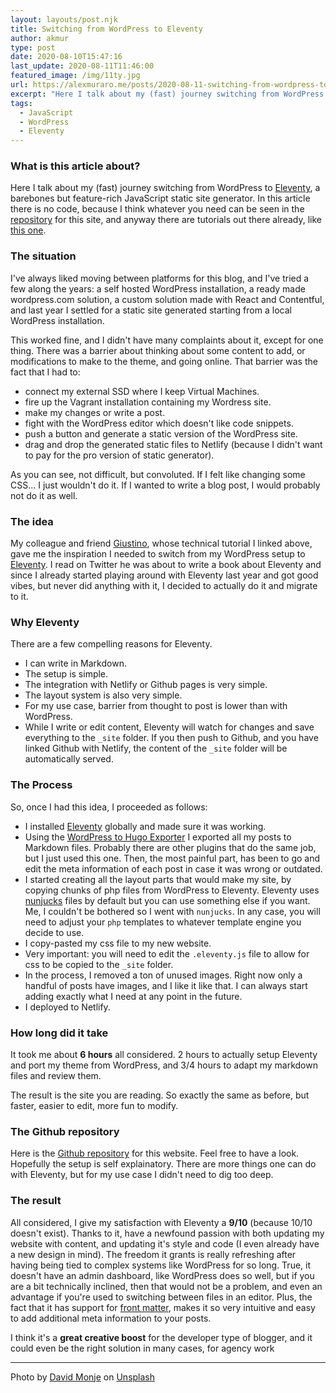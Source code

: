 ```yaml
---
layout: layouts/post.njk
title: Switching from WordPress to Eleventy
author: akmur
type: post
date: 2020-08-10T15:47:16
last_update: 2020-08-11T11:46:00
featured_image: /img/11ty.jpg
url: https://alexmuraro.me/posts/2020-08-11-switching-from-wordpress-to-eleventy/
excerpt: "Here I talk about my (fast) journey switching from WordPress to Eleventy, a barebones but feature-rich JavaScript static site generator. In this article there is no code because I think whatever you need can be seen in the repository for this site."
tags:
  - JavaScript
  - WordPress
  - Eleventy
---
```


### What is this article about?

Here I talk about my (fast) journey switching from WordPress to [Eleventy](https://www.11ty.dev/), a barebones but feature-rich JavaScript static site generator. In this article there is no code, because I think whatever you need can be seen in the [repository](https://github.com/akmur/alex-11ty) for this site, and anyway there are tutorials out there already, like [this one](https://giustino.blog/how-to-build-a-website-with-eleventy-and-deploy-it-on-netlify/).

### The situation

I've always liked moving between platforms for this blog, and I've tried a few along the years: a self hosted WordPress installation, a ready made wordpress.com solution, a custom solution made with React and Contentful, and last year I settled for a static site generated starting from a local WordPress installation.

This worked fine, and I didn't have many complaints about it, except for one thing. There was a barrier about thinking about some content to add, or modifications to make to the theme, and going online. That barrier was the fact that I had to:

- connect my external SSD where I keep Virtual Machines.
- fire up the Vagrant installation containing my Wordress site.
- make my changes or write a post.
- fight with the WordPress editor which doesn't like code snippets.
- push a button and generate a static version of the WordPress site.
- drag and drop the generated static files to Netlify (because I didn't want to pay for the pro version of static generator).

As you can see, not difficult, but convoluted.
If I felt like changing some CSS... I just wouldn't do it. If I wanted to write a blog post, I would probably not do it as well.

### The idea

My colleague and friend [Giustino](https://giustino.blog), whose technical tutorial I linked above, gave me the inspiration I needed to switch from my WordPress setup to [Eleventy](https://www.11ty.dev/). I read on Twitter he was about to write a book about Eleventy and since I already started playing around with Eleventy last year and got good vibes, but never did anything with it, I decided to actually do it and migrate to it.

### Why Eleventy

There are a few compelling reasons for Eleventy.

- I can write in Markdown.
- The setup is simple.
- The integration with Netlify or Github pages is very simple.
- The layout system is also very simple.
- For my use case, barrier from thought to post is lower than with WordPress.
- While I write or edit content, Eleventy will watch for changes and save everything to the `_site` folder. If you then push to Github, and you have linked Github with Netlify, the content of the `_site` folder will be automatically served.

### The Process

So, once I had this idea, I proceeded as follows:

- I installed [Eleventy](https://www.11ty.dev/) globally and made sure it was working.
- Using the [WordPress to Hugo Exporter](https://github.com/SchumacherFM/wordpress-to-hugo-exporter) I exported all my posts to Markdown files. Probably there are other plugins that do the same job, but I just used this one. Then, the most painful part, has been to go and edit the meta information of each post in case it was wrong or outdated.
- I started creating all the layout parts that would make my site, by copying chunks of php files from WordPress to Eleventy. Eleventy uses [nunjucks](https://mozilla.github.io/nunjucks/) files by default but you can use something else if you want. Me, I couldn't be bothered so I went with `nunjucks`. In any case, you will need to adjust your `php` templates to whatever template engine you decide to use.
- I copy-pasted my css file to my new website.
- Very important: you will need to edit the `.eleventy.js` file to allow for css to be copied to the `_site` folder.
- In the process, I removed a ton of unused images. Right now only a handful of posts have images, and I like it like that. I can always start adding exactly what I need at any point in the future.
- I deployed to Netlify.

### How long did it take

It took me about **6 hours** all considered. 2 hours to actually setup Eleventy and port my theme from WordPress, and 3/4 hours to adapt my markdown files and review them.

The result is the site you are reading. So exactly the same as before, but faster, easier to edit, more fun to modify.

### The Github repository

Here is the [Github repository](https://github.com/akmur/alex-11ty) for this website. Feel free to have a look. Hopefully the setup is self explainatory. There are more things one can do with Eleventy, but for my use case I didn't need to dig too deep.

### The result

All considered, I give my satisfaction with Eleventy a **9/10** (because 10/10 doesn't exist).
Thanks to it, have a newfound passion with both updating my website with content, and updating it's style and code (I even already have a new design in mind). The freedom it grants is really refreshing after having being tied to complex systems like WordPress for so long.
True, it doesn't have an admin dashboard, like WordPress does so well, but if you are a bit technically inclined, then that would not be a problem, and even an advantage if you're used to switching between files in an editor.
Plus, the fact that it has support for [front matter](https://jekyllrb.com/docs/front-matter/), makes it so very intuitive and easy to add additional meta information to your posts.

I think it's a **great creative boost** for the developer type of blogger, and it could even be the right solution in many cases, for agency work

---

<span>Photo by <a href="https://unsplash.com/@davidmonje?utm_source=unsplash&amp;utm_medium=referral&amp;utm_content=creditCopyText">David Monje</a> on <a href="https://unsplash.com/s/photos/eleven?utm_source=unsplash&amp;utm_medium=referral&amp;utm_content=creditCopyText">Unsplash</a></span>
